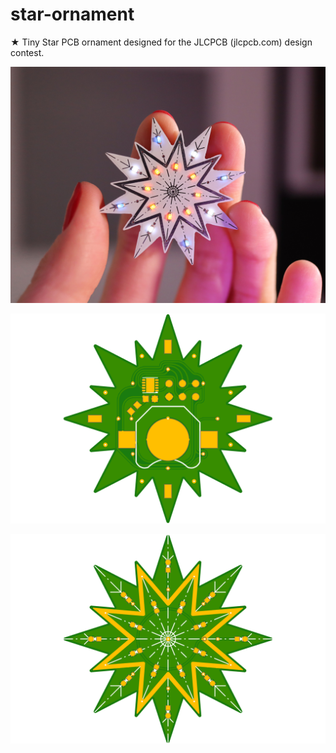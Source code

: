 # star-ornament

★ Tiny Star PCB ornament designed for the JLCPCB (jlcpcb.com) design contest.

![](star.jpg)

![](bottom.png)

![](top.png)
